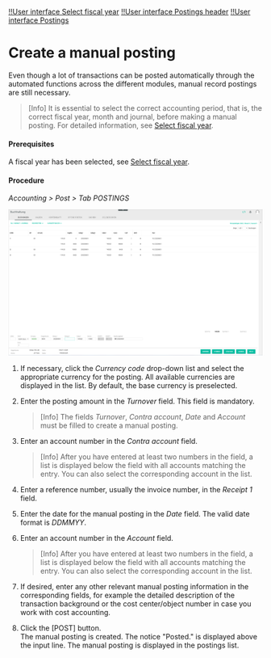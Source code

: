 [!!User interface Select fiscal year](../UserInterface/00a_FiscalYear.md)
[!!User interface Postings header](../UserInterface/01_Header.md)
[!!User interface Postings](../UserInterface/01a_Bookings.md)

# Create a manual posting

Even though a lot of transactions can be posted automatically through the automated functions across the different modules, manual record postings are still necessary.

> [Info] It is essential to select the correct accounting period, that is, the correct fiscal year, month and journal, before making a manual posting. For detailed information, see [Select fiscal year](./01_SelectFiscalYear.md).

#### Prerequisites

A fiscal year has been selected, see [Select fiscal year](./01_SelectFiscalYear.md).

#### Procedure

*Accounting > Post > Tab POSTINGS*

![Postings](../../Assets/Screenshots/RetailSuiteAccounting/Book/Bookings/Bookings.png "[Postings]")

1. If necessary, click the *Currency code* drop-down list and select the appropriate currency for the posting. All available currencies are displayed in the list. By default, the base currency is preselected.

2. Enter the posting amount in the *Turnover* field. This field is mandatory.

    > [Info] The fields *Turnover*, *Contra account*, *Date* and *Account* must be filled to create a manual posting.

3. Enter an account number in the *Contra account* field.

    > [Info] After you have entered at least two numbers in the field, a list is displayed below the field with all accounts matching the entry. You can also select the corresponding account in the list.

4. Enter a reference number, usually the invoice number, in the *Receipt 1* field.

5. Enter the date for the manual posting in the *Date* field. The valid date format is *DDMMYY*.

6. Enter an account number in the *Account* field.

    > [Info] After you have entered at least two numbers in the field, a list is displayed below the field with all accounts matching the entry. You can also select the corresponding account in the list.

7.  If desired, enter any other relevant manual posting information in the corresponding fields, for example the detailed description of the transaction background or the cost center/object number in case you work with cost accounting.

8. Click the [POST] button.  
    The manual posting is created. The notice "Posted." is displayed above the input line. The manual posting is displayed in the postings list.

